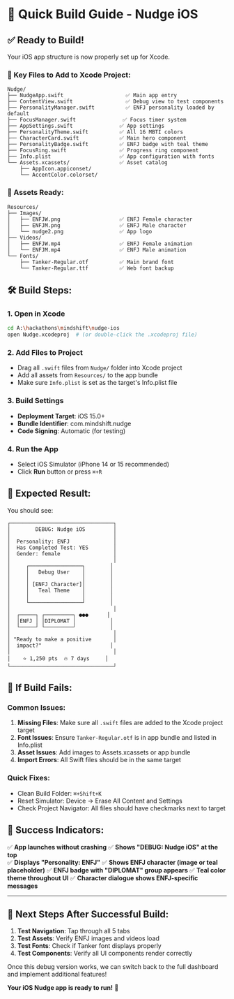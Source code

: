 # 🚀 Quick Build Guide - Nudge iOS

## ✅ **Ready to Build!**

Your iOS app structure is now properly set up for Xcode.

### **📁 Key Files to Add to Xcode Project:**

```
Nudge/
├── NudgeApp.swift                    ✅ Main app entry
├── ContentView.swift                 ✅ Debug view to test components  
├── PersonalityManager.swift          ✅ ENFJ personality loaded by default
├── FocusManager.swift               ✅ Focus timer system
├── AppSettings.swift               ✅ App settings
├── PersonalityTheme.swift          ✅ All 16 MBTI colors 
├── CharacterCard.swift             ✅ Main hero component
├── PersonalityBadge.swift          ✅ ENFJ badge with teal theme
├── FocusRing.swift                 ✅ Progress ring component
├── Info.plist                      ✅ App configuration with fonts
└── Assets.xcassets/                ✅ Asset catalog
    ├── AppIcon.appiconset/
    └── AccentColor.colorset/
```

### **📸 Assets Ready:**
```
Resources/
├── Images/
│   ├── ENFJW.png                   ✅ ENFJ Female character
│   ├── ENFJM.png                   ✅ ENFJ Male character  
│   └── nudge2.png                  ✅ App logo
├── Videos/
│   ├── ENFJW.mp4                   ✅ ENFJ Female animation
│   └── ENFJM.mp4                   ✅ ENFJ Male animation
└── Fonts/
    ├── Tanker-Regular.otf          ✅ Main brand font
    └── Tanker-Regular.ttf          ✅ Web font backup
```

## 🛠 **Build Steps:**

### **1. Open in Xcode**
```bash
cd A:\hackathons\mindshift\nudge-ios
open Nudge.xcodeproj  # (or double-click the .xcodeproj file)
```

### **2. Add Files to Project**
- Drag all `.swift` files from `Nudge/` folder into Xcode project
- Add all assets from `Resources/` to the app bundle
- Make sure `Info.plist` is set as the target's Info.plist file

### **3. Build Settings**
- **Deployment Target**: iOS 15.0+
- **Bundle Identifier**: com.mindshift.nudge
- **Code Signing**: Automatic (for testing)

### **4. Run the App**
- Select iOS Simulator (iPhone 14 or 15 recommended)
- Click **Run** button or press `⌘+R`

## 🎯 **Expected Result:**

You should see:

```
┌─────────────────────────────────┐
│        DEBUG: Nudge iOS         │
│                                 │
│  Personality: ENFJ              │
│  Has Completed Test: YES        │
│  Gender: female                 │
│                                 │
│     ┌─────────────────┐        │
│     │   Debug User    │        │
│     │                 │        │
│     │ [ENFJ Character]│        │ 
│     │   Teal Theme    │        │
│     │                 │        │
│     └─────────────────┘        │
│                                 │
│  ┌─────┐ ┌─────────┐ ●●●      │
│  │ENFJ │ │DIPLOMAT │           │
│  └─────┘ └─────────┘           │
│                                 │
│ "Ready to make a positive       │
│  impact?"                      │
│                                 │
│    ⭐ 1,250 pts  🔥 7 days     │
└─────────────────────────────────┘
```

## 🔧 **If Build Fails:**

### **Common Issues:**

1. **Missing Files**: Make sure all `.swift` files are added to the Xcode project target
2. **Font Issues**: Ensure `Tanker-Regular.otf` is in app bundle and listed in Info.plist
3. **Asset Issues**: Add images to Assets.xcassets or app bundle
4. **Import Errors**: All Swift files should be in the same target

### **Quick Fixes:**
- Clean Build Folder: `⌘+Shift+K`
- Reset Simulator: Device → Erase All Content and Settings
- Check Project Navigator: All files should have checkmarks next to target

## 🎊 **Success Indicators:**

✅ **App launches without crashing**
✅ **Shows "DEBUG: Nudge iOS" at the top**  
✅ **Displays "Personality: ENFJ"**
✅ **Shows ENFJ character (image or teal placeholder)**
✅ **ENFJ badge with "DIPLOMAT" group appears**
✅ **Teal color theme throughout UI**
✅ **Character dialogue shows ENFJ-specific messages**

---

## 📲 **Next Steps After Successful Build:**

1. **Test Navigation**: Tap through all 5 tabs
2. **Test Assets**: Verify ENFJ images and videos load
3. **Test Fonts**: Check if Tanker font displays properly
4. **Test Components**: Verify all UI components render correctly

Once this debug version works, we can switch back to the full dashboard and implement additional features!

**Your iOS Nudge app is ready to run!** 🚀
